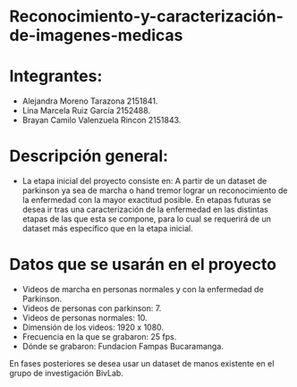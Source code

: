 <div class=text-justify>
  
# Reconocimiento-y-caracterización-de-imagenes-medicas

</div>


# Integrantes:

- Alejandra Moreno Tarazona 2151841.
- Lina Marcela Ruiz García 2152488.
- Brayan Camilo Valenzuela Rincon 2151843.

# Descripción general:

- La etapa inicial del proyecto consiste en: A partir de un dataset de parkinson ya sea de marcha o hand tremor lograr un reconocimiento de la enfermedad con la mayor exactitud posible. En etapas futuras se desea ir tras una caracterización de la enfermedad en las distintas etapas de las que esta se compone, para lo cual se requerirá de un dataset más específico que en la etapa inicial.

# Datos que se usarán en el proyecto

- Videos de marcha en personas normales y con la enfermedad de Parkinson.
- Videos de personas con parkinson: 7.
- Videos de personas normales: 10.
- Dimensión de los videos: 1920 x 1080.
- Frecuencia en la que se grabaron: 25 fps.
- Dónde se grabaron: Fundacion Fampas Bucaramanga.

En fases posteriores se desea usar un dataset de manos existente en el grupo de investigación BivLab.
